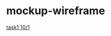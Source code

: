 # mockup-wireframe
[task1 10/1](https://miro.com/app/board/uXjVPPXLugY=/?share_link_id=615956969990)
